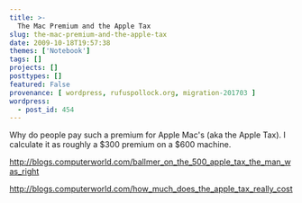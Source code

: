 ```yaml
---
title: >-
  The Mac Premium and the Apple Tax
slug: the-mac-premium-and-the-apple-tax
date: 2009-10-18T19:57:38
themes: ['Notebook']
tags: []
projects: []
posttypes: []
featured: False
provenance: [ wordpress, rufuspollock.org, migration-201703 ]
wordpress:
  - post_id: 454
---
```


Why do people pay such a premium for Apple Mac's (aka the Apple Tax). I calculate it as roughly a $300 premium on a $600 machine.

http://blogs.computerworld.com/ballmer_on_the_500_apple_tax_the_man_was_right

http://blogs.computerworld.com/how_much_does_the_apple_tax_really_cost




